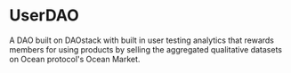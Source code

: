 # UserDAO
A DAO built on DAOstack with built in user testing analytics that rewards members for using products by selling the aggregated qualitative datasets on Ocean protocol's Ocean Market.
